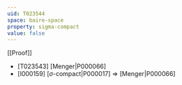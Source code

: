 ```yaml
---
uid: T023544
space: baire-space
property: sigma-compact
value: false
---
```

[[Proof]]

* [T023543] [Menger|P000066]
* [I000159] [$\sigma$-compact|P000017] => [Menger|P000066]

